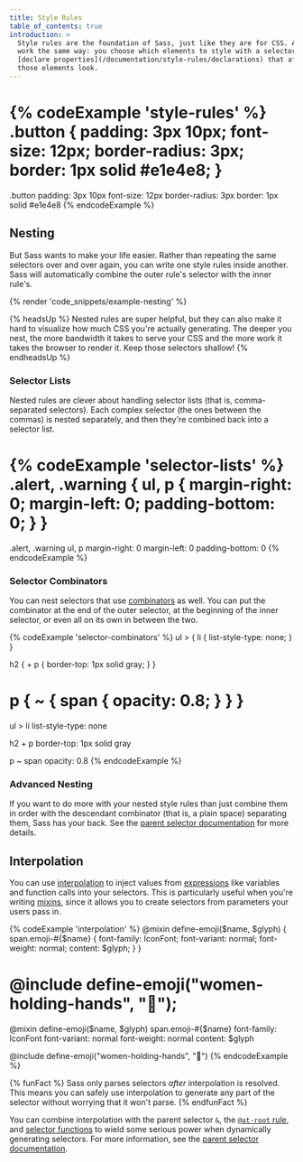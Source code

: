 ```yaml
---
title: Style Rules
table_of_contents: true
introduction: >
  Style rules are the foundation of Sass, just like they are for CSS. And they
  work the same way: you choose which elements to style with a selector, and
  [declare properties](/documentation/style-rules/declarations) that affect how
  those elements look.
---
```


{% codeExample 'style-rules' %}
  .button {
    padding: 3px 10px;
    font-size: 12px;
    border-radius: 3px;
    border: 1px solid #e1e4e8;
  }
  ===
  .button
    padding: 3px 10px
    font-size: 12px
    border-radius: 3px
    border: 1px solid #e1e4e8
{% endcodeExample %}

## Nesting

But Sass wants to make your life easier. Rather than repeating the same
selectors over and over again, you can write one style rules inside another.
Sass will automatically combine the outer rule's selector with the inner rule's.

{% render 'code_snippets/example-nesting' %}

{% headsUp %}
  Nested rules are super helpful, but they can also make it hard to visualize
  how much CSS you're actually generating. The deeper you nest, the more
  bandwidth it takes to serve your CSS and the more work it takes the browser to
  render it. Keep those selectors shallow!
{% endheadsUp %}

### Selector Lists

Nested rules are clever about handling selector lists (that is, comma-separated
selectors). Each complex selector (the ones between the commas) is nested
separately, and then they're combined back into a selector list.

{% codeExample 'selector-lists' %}
  .alert, .warning {
    ul, p {
      margin-right: 0;
      margin-left: 0;
      padding-bottom: 0;
    }
  }
  ===
  .alert, .warning
    ul, p
      margin-right: 0
      margin-left: 0
      padding-bottom: 0
{% endcodeExample %}

### Selector Combinators

You can nest selectors that use [combinators][] as well. You can put the
combinator at the end of the outer selector, at the beginning of the inner
selector, or even all on its own in between the two.

[combinators]: https://developer.mozilla.org/en-US/docs/Web/CSS/CSS_Selectors#Combinators#Combinators

{% codeExample 'selector-combinators' %}
  ul > {
    li {
      list-style-type: none;
    }
  }

  h2 {
    + p {
      border-top: 1px solid gray;
    }
  }

  p {
    ~ {
      span {
        opacity: 0.8;
      }
    }
  }
  ===
  ul >
    li
      list-style-type: none



  h2
    + p
      border-top: 1px solid gray



  p
    ~
      span
        opacity: 0.8
{% endcodeExample %}

### Advanced Nesting

If you want to do more with your nested style rules than just combine them in
order with the descendant combinator (that is, a plain space) separating them,
Sass has your back. See the [parent selector documentation][] for more details.

[parent selector documentation]: /documentation/style-rules/parent-selector

## Interpolation

You can use [interpolation][] to inject values from [expressions][] like
variables and function calls into your selectors. This is particularly useful
when you're writing [mixins][], since it allows you to create selectors from
parameters your users pass in.

[interpolation]: /documentation/interpolation
[expressions]: /documentation/syntax/structure#expressions
[mixins]: /documentation/at-rules/mixin

{% codeExample 'interpolation' %}
  @mixin define-emoji($name, $glyph) {
    span.emoji-#{$name} {
      font-family: IconFont;
      font-variant: normal;
      font-weight: normal;
      content: $glyph;
    }
  }

  @include define-emoji("women-holding-hands", "👭");
  ===
  @mixin define-emoji($name, $glyph)
    span.emoji-#{$name}
      font-family: IconFont
      font-variant: normal
      font-weight: normal
      content: $glyph



  @include define-emoji("women-holding-hands", "👭")
{% endcodeExample %}

{% funFact %}
  Sass only parses selectors *after* interpolation is resolved. This means you
  can safely use interpolation to generate any part of the selector without
  worrying that it won't parse.
{% endfunFact %}

You can combine interpolation with the parent selector `&`, the [`@at-root`
rule][], and [selector functions][] to wield some serious power when dynamically
generating selectors. For more information, see the [parent selector
documentation][].

[`@at-root` rule]: /documentation/at-rules/at-root
[selector functions]: /documentation/modules/selector
[parent selector documentation]: /documentation/style-rules/parent-selector
